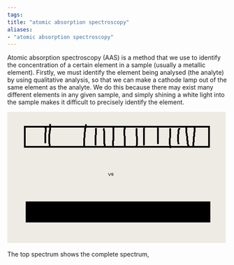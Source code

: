 ```yaml
---
tags: 
title: "atomic absorption spectroscopy"
aliases:
- "atomic absorption spectroscopy"
---
```


Atomic absorption spectroscopy (AAS) is a method that we use to identify the concentration of a certain element in a sample (usually a metallic element). Firstly, we must identify the element being analysed (the analyte) by using qualitative analysis, so that we can make a cathode lamp out of the same element as the analyte. We do this because there may exist many different elements in any given sample, and simply shining a white light into the sample makes it difficult to precisely identify the element.

![aasFig1](assets/images/aasFig1.png)

The top spectrum shows the complete spectrum, 